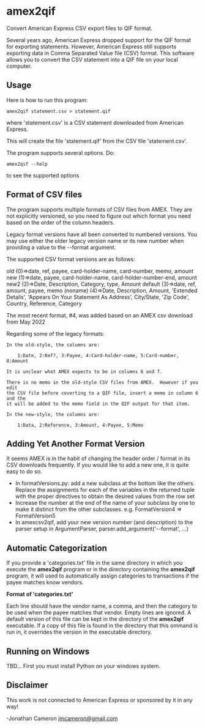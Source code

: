 amex2qif
========

Convert American Express CSV export files to QIF format.

Several years ago, American Express dropped support for the QIF format for
exporting statements.  However, American Express still supports exporting data
in Comma Separated Value file (CSV) format.   This software allows you to
convert the CSV statement into a QIF file on your local computer.

Usage
-----

Here is how to run this program:

    amex2qif statement.csv > statement.qif

where 'statement.csv' is a CSV statement downloaded from American Express.

This will create the file 'statement.qif' from the CSV file 'statement.csv'.

The program supports several options. Do:

    amex2qif --help
   
to see the supported options


Format of CSV files
-------------------

The program supports multiple formats of CSV files from AMEX.  They are not
explicitly versioned, so you need to figure out which format you need based
on the order of the column headers.

Legacy format versions have all been converted to numbered versions.  You
may use either the older legacy version name or its new number when
providing a value to the --format argument.

The supported CSV format versions are as follows:

   old      (0)=>date, ref, payee, card-holder-name, card-number, memo, amount
   new      (1)=>date, payee, card-holder-name, card-holder-number-end, amount
   new2     (2)=>Date, Description, Category, type, Amount
   default  (3)=>date, ref, amount, payee, memo
   (noname) (4)=>Date, Description, Amount, 'Extended Details',
                  'Appears On Your Statement As Address', City/State,
                  'Zip Code', Country, Reference, Category

The most recent format, #4, was added based on an AMEX csv download from May 2022


Regarding some of the legacy formats:

    In the old-style, the columns are:

        1:Date, 2:Ref?, 3:Payee, 4:Card-holder-name, 5:Card-number, 8:Amount

    It is unclear what AMEX expects to be in columns 6 and 7.

    There is no memo in the old-style CSV files from AMEX.  However if you edit
    the CSV file before coverting to a QIF file, insert a memo in column 6 and the
    it will be added to the memo field in the QIF output for that item.

    In the new-style, the columns are:

        1:Data, 2:Reference, 3:Amount, 4:Payee, 5:Memo

Adding Yet Another Format Version
---------------------------------

It seems AMEX is in the habit of changing the header order / format in
its CSV downloads frequently.  If you would like to add a new one, it is
quite easy to do so.

 *  In formatVersions.py: add a new subclass at the bottom like the others.
    Replace the assignments for each of the variables in the returned tuple
    with the proper directives to obtain the desired values from the row set
 *  Increase the number at the end of the name of your subclass by one to
    make it distinct from the other subclasses.
    e.g. FormatVersion4 => FormatVersion5
 *  In amexcsv2qif, add your new version number (and description) to the
    parser setup in ArgumentParser, parser.add_argument('--format', ...)

Automatic Categorization
------------------------

If you provide a 'categories.txt' file in the same directory in which you
execute the **amex2qif** program or in the directory containing the
**amex2qif** program, it will used to automatically assign categories to
transactions if the payee matches know vendors.

**Format of 'categories.txt'**

Each line should have the vendor name, a comma, and then the category
to be used when the payee matches that vendor.  Empty lines are ignored.  A
default version of this file can be kept in the directory of the **amex2qif**
executable.  If a copy of this file is found in the directory that this ommand
is run in, it overrides the version in the executable directory.

Running on Windows
------------------

TBD... First you must install Python on your windows system.

Disclaimer
----------

This work is not connected to American Express or sponsored by it in any way!

-Jonathan Cameron
 jmcameron@gmail.com
